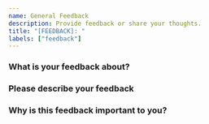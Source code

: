 ```yaml
---
name: General Feedback
description: Provide feedback or share your thoughts.
title: "[FEEDBACK]: "
labels: ["feedback"]
---
```


### What is your feedback about?
### Please describe your feedback
### Why is this feedback important to you?